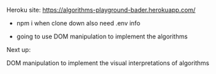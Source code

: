 Heroku site: https://algorithms-playground-bader.herokuapp.com/

- npm i when clone down also need .env info

- going to use DOM manipulation to implement the algorithms


Next up:

DOM manipulation to implement the visual interpretations of algorithms






